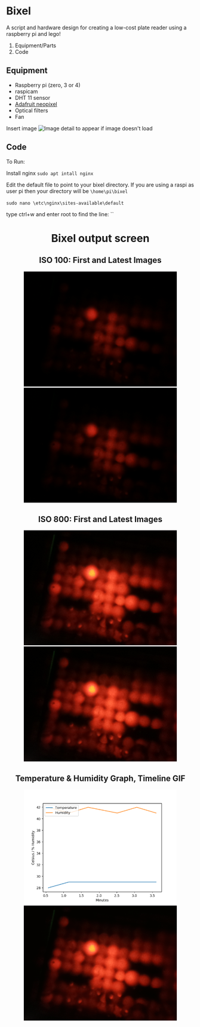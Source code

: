 # Bixel

A script and hardware design for creating a low-cost plate reader using a raspberry pi and lego!

1. Equipment/Parts
2. Code

## Equipment

- Raspberry pi (zero, 3 or 4)
- raspicam
- DHT 11 sensor
- [Adafruit neopixel](https://www.adafruit.com/product/1487) 
- Optical filters
- Fan

Insert image
![Image detail to appear if image doesn't load](images/--imagename--.jpg)


## Code

To Run:

Install nginx
`sudo apt intall nginx`

Edit the default file to point to your bixel directory. If you are using a raspi as user pi then your directory will be `\home\pi\bixel`

`sudo nano \etc\nginx\sites-available\default`

type ctrl+w and enter root to find the line:
``


<html>
<head>
<title>Bixel output screen</title>
</head>
<body>
<center>
<h1>Bixel output screen</h1>
<h2>ISO 100: First and Latest Images</h2>
<a href="cam/First.jpg">
<img src="cam/First.jpg" alt="First_Image" height="308" width="410" ></a>
<a href="cam/Latest.jpg">
<img src="cam/Latest.jpg" alt="Latest_Image" height="308" width="410" ></a>

<h2>ISO 800: First and Latest Images</h2>
<a href="cam/FirstExp2.jpg">
<img src="cam/FirstExp2.jpg" alt="First_Image_Exp2" height="308" width="410" ></a>
<a href="cam/LatestExp2.jpg">
<img src="cam/LatestExp2.jpg" alt="Latest_Image_Exp2" height="308" width="410" ></a>

<h2>Temperature & Humidity Graph, Timeline GIF</h2>
<a href="cam/plotTempHum.png">
<img src="cam/plotTempHum.png" alt="TemperatureHumidity" height="308" width="410" ></a>

<a href="cam/timelapse.gif">
<img src="cam/timelapse.gif" alt="timelapse" height="308" width="410" ></a>
</center>
</body>
</html>
